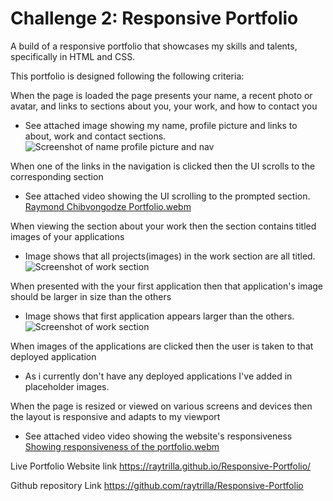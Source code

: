 # Challenge 2: Responsive Portfolio

A build of a responsive portfolio that showcases my skills and talents, specifically in HTML and CSS. 

This portfolio is designed following the following criteria:

When the page is loaded the page presents your name, a recent photo or avatar, and links to sections about you, your work, and how to contact you
- See attached image showing my name, profile picture and links to about, work and contact sections.
![Screenshot of name profile picture and nav](https://github.com/raytrilla/Responsive-Portfolio/assets/151631423/c29e0a39-d2b8-4ca5-b450-239b86a87d34)

When one of the links in the navigation is clicked then the UI scrolls to the corresponding section
- See attached video showing the UI scrolling to the prompted section.
[Raymond Chibvongodze Portfolio.webm](https://github.com/raytrilla/Responsive-Portfolio/assets/151631423/ecc371d9-e979-4e19-8738-e887fc8df325)

When viewing the section about your work then the section contains titled images of your applications
- Image shows that all projects(images) in the work section are all titled.
![Screenshot of work section](https://github.com/raytrilla/Responsive-Portfolio/assets/151631423/2ed0e6ff-0e78-4f18-a915-6fb83f02bac7)

When presented with the your first application then that application's image should be larger in size than the others
- Image shows that first application appears larger than the others.
![Screenshot of work section](https://github.com/raytrilla/Responsive-Portfolio/assets/151631423/2ed0e6ff-0e78-4f18-a915-6fb83f02bac7)

When images of the applications are clicked then the user is taken to that deployed application
- As i currently don't have any deployed applications I've added in placeholder images.

When the page is resized or viewed on various screens and devices then the layout is responsive and adapts to my viewport
- See attached video video showing the website's responsiveness
[Showing responsiveness of the portfolio.webm](https://github.com/raytrilla/Responsive-Portfolio/assets/151631423/03bc2661-b4cc-452f-8e16-5b8b934d2038)

Live Portfolio Website link
https://raytrilla.github.io/Responsive-Portfolio/

Github repository Link
https://github.com/raytrilla/Responsive-Portfolio

